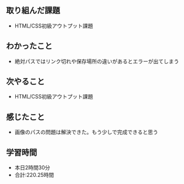 ## 取り組んだ課題
- HTML/CSS初級アウトプット課題
## わかったこと
- 絶対パスではリンク切れや保存場所の違いがあるとエラーが出てしまう
## 次やること
- HTML/CSS初級アウトプット課題
## 感じたこと
- 画像のパスの問題は解決できた。もう少しで完成できると思う
## 学習時間
- 本日2時間30分<br>
- 合計:220.25時間
